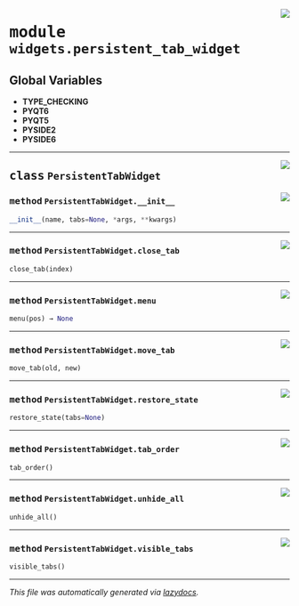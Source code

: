 <!-- markdownlint-disable -->

<a href="..\..\qtstrap\widgets\persistent_tab_widget.py#L0"><img align="right" style="float:right;" src="https://img.shields.io/badge/-source-cccccc?style=flat-square"></a>

# <kbd>module</kbd> `widgets.persistent_tab_widget`




**Global Variables**
---------------
- **TYPE_CHECKING**
- **PYQT6**
- **PYQT5**
- **PYSIDE2**
- **PYSIDE6**


---

<a href="..\..\qtstrap\widgets\persistent_tab_widget.py#L4"><img align="right" style="float:right;" src="https://img.shields.io/badge/-source-cccccc?style=flat-square"></a>

## <kbd>class</kbd> `PersistentTabWidget`




<a href="..\..\qtstrap\widgets\persistent_tab_widget.py#L5"><img align="right" style="float:right;" src="https://img.shields.io/badge/-source-cccccc?style=flat-square"></a>

### <kbd>method</kbd> `PersistentTabWidget.__init__`

```python
__init__(name, tabs=None, *args, **kwargs)
```








---

<a href="..\..\qtstrap\widgets\persistent_tab_widget.py#L87"><img align="right" style="float:right;" src="https://img.shields.io/badge/-source-cccccc?style=flat-square"></a>

### <kbd>method</kbd> `PersistentTabWidget.close_tab`

```python
close_tab(index)
```





---

<a href="..\..\qtstrap\widgets\persistent_tab_widget.py#L30"><img align="right" style="float:right;" src="https://img.shields.io/badge/-source-cccccc?style=flat-square"></a>

### <kbd>method</kbd> `PersistentTabWidget.menu`

```python
menu(pos) → None
```





---

<a href="..\..\qtstrap\widgets\persistent_tab_widget.py#L84"><img align="right" style="float:right;" src="https://img.shields.io/badge/-source-cccccc?style=flat-square"></a>

### <kbd>method</kbd> `PersistentTabWidget.move_tab`

```python
move_tab(old, new)
```





---

<a href="..\..\qtstrap\widgets\persistent_tab_widget.py#L40"><img align="right" style="float:right;" src="https://img.shields.io/badge/-source-cccccc?style=flat-square"></a>

### <kbd>method</kbd> `PersistentTabWidget.restore_state`

```python
restore_state(tabs=None)
```





---

<a href="..\..\qtstrap\widgets\persistent_tab_widget.py#L72"><img align="right" style="float:right;" src="https://img.shields.io/badge/-source-cccccc?style=flat-square"></a>

### <kbd>method</kbd> `PersistentTabWidget.tab_order`

```python
tab_order()
```





---

<a href="..\..\qtstrap\widgets\persistent_tab_widget.py#L35"><img align="right" style="float:right;" src="https://img.shields.io/badge/-source-cccccc?style=flat-square"></a>

### <kbd>method</kbd> `PersistentTabWidget.unhide_all`

```python
unhide_all()
```





---

<a href="..\..\qtstrap\widgets\persistent_tab_widget.py#L78"><img align="right" style="float:right;" src="https://img.shields.io/badge/-source-cccccc?style=flat-square"></a>

### <kbd>method</kbd> `PersistentTabWidget.visible_tabs`

```python
visible_tabs()
```








---

_This file was automatically generated via [lazydocs](https://github.com/ml-tooling/lazydocs)._
